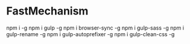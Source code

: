 # FastMechanism

npm i -g
npm i gulp -g
npm i browser-sync -g
npm i gulp-sass -g
npm i gulp-rename -g
npm i gulp-autoprefixer -g
npm i gulp-clean-css -g